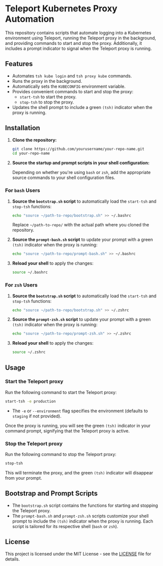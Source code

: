 # Teleport Kubernetes Proxy Automation

This repository contains scripts that automate logging into a Kubernetes environment using Teleport, running the Teleport proxy in the background, and providing commands to start and stop the proxy. Additionally, it includes a prompt indicator to signal when the Teleport proxy is running.

## Features

- Automates `tsh kube login` and `tsh proxy kube` commands.
- Runs the proxy in the background.
- Automatically sets the `KUBECONFIG` environment variable.
- Provides convenient commands to start and stop the proxy:
  - `start-tsh` to start the proxy.
  - `stop-tsh` to stop the proxy.
- Updates the shell prompt to include a green `(tsh)` indicator when the proxy is running.

## Installation

1. **Clone the repository:**

   ```bash
   git clone https://github.com/yourusername/your-repo-name.git
   cd your-repo-name
   ```

2. **Source the startup and prompt scripts in your shell configuration:**

   Depending on whether you're using `bash` or `zsh`, add the appropriate source commands to your shell configuration files.

### For `bash` Users

1. **Source the `bootstrap.sh` script** to automatically load the `start-tsh` and `stop-tsh` functions:

   ```bash
   echo "source ~/path-to-repo/bootstrap.sh" >> ~/.bashrc
   ```

   Replace `~/path-to-repo/` with the actual path where you cloned the repository.

2. **Source the `prompt-bash.sh` script** to update your prompt with a green `(tsh)` indicator when the proxy is running:

   ```bash
   echo "source ~/path-to-repo/prompt-bash.sh" >> ~/.bashrc
   ```

3. **Reload your shell** to apply the changes:

   ```bash
   source ~/.bashrc
   ```

### For `zsh` Users

1. **Source the `bootstrap.sh` script** to automatically load the `start-tsh` and `stop-tsh` functions:

   ```bash
   echo "source ~/path-to-repo/bootstrap.sh" >> ~/.zshrc
   ```

2. **Source the `prompt-zsh.sh` script** to update your prompt with a green `(tsh)` indicator when the proxy is running:

   ```bash
   echo "source ~/path-to-repo/prompt-zsh.sh" >> ~/.zshrc
   ```

3. **Reload your shell** to apply the changes:

   ```bash
   source ~/.zshrc
   ```

## Usage

### Start the Teleport proxy

Run the following command to start the Teleport proxy:

```bash
start-tsh -e production
```

- The `-e` or `--environment` flag specifies the environment (defaults to `staging` if not provided).

Once the proxy is running, you will see the green `(tsh)` indicator in your command prompt, signifying that the Teleport proxy is active.

### Stop the Teleport proxy

Run the following command to stop the Teleport proxy:

```bash
stop-tsh
```

This will terminate the proxy, and the green `(tsh)` indicator will disappear from your prompt.

## Bootstrap and Prompt Scripts

- The `bootstrap.sh` script contains the functions for starting and stopping the Teleport proxy.
- The `prompt-bash.sh` and `prompt-zsh.sh` scripts customize your shell prompt to include the `(tsh)` indicator when the proxy is running. Each script is tailored for its respective shell (`bash` or `zsh`).

## License

This project is licensed under the MIT License - see the [LICENSE](LICENSE) file for details.